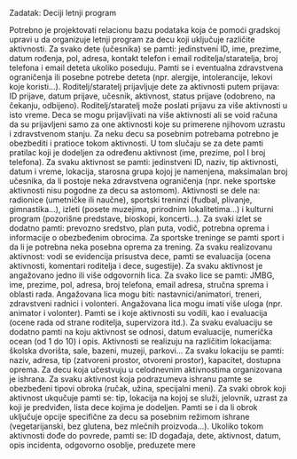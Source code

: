 Zadatak: Deciji letnji program

Potrebno je projektovati relacionu bazu podataka koja će pomoći gradskoj upravi u da organizuje letnji
program za decu koji uključuje različite aktivnosti.
Za svako dete (učesnika) se pamti: jedinstveni ID, ime, prezime, datum rođenja, pol, adresa, kontakt
telefon i email roditelja/staratelja, broj telefona i email deteta ukoliko poseduju. Pamti se i eventualna
zdravstvena ograničenja ili posebne potrebe deteta (npr. alergije, intolerancije, lekovi koje koristi...).
Roditelj/staratelj prijavljuje dete za aktivnosti putem prijava: ID prijave, datum prijave, učesnik, aktivnost,
status prijave (odobreno, na čekanju, odbijeno). Roditelj/staratelj može poslati prijavu za više aktivnosti u
isto vreme. Deca se mogu prijavljivati na više aktivnosti ali se void računa da su prijavljeni samo za one
aktivnosti koje su primerene njihovom uzrastu i zdravstvenom stanju. Za neku decu sa posebnim
potrebama potrebno je obezbediti i pratioce tokom aktivnosti. U tom slučaju se za dete pamti pratilac koji
je dodeljen za određenu aktivnost (ime, prezime, pol I broj telefona).
Za svaku aktivnost se pamti: jedinstveni ID, naziv, tip aktivnosti, datum i vreme, lokacija, starosna grupa
kojoj je namenjena, maksimalan broj učesnika, da li postoje neka zdravstvena ograničenja (npr. neke
sportske aktivnosti nisu pogodne za decu sa astomom). Aktivnosti se dele na: radionice (umetničke ili
naučne), sportski treninzi (fudbal, plivanje, gimnastika...), izleti (posete muzejima, prirodnim
lokalitetima...) i kulturni program (pozorišne predstave, bioskopi, koncerti...). Za svaki izlet se dodatno
pamti: prevozno sredstvo, plan puta, vodič, potrebna oprema i informacije o obezbeđenim obrocima. Za
sportske treninge se pamti sport i da li je potrebna neka posebna oprema za trening.
Za svaku realizovanu aktivnost: vodi se evidencija prisustva dece, pamti se evaluacija (ocena aktivnosti,
komentari roditelja i dece, sugestije).
Za svaku aktivnost je angažovano jedno ili više odgovornih lica. Za svako lice se pamti: JMBG, ime, prezime,
pol, adresa, broj telefona, email adresa, stručna sprema i oblasti rada. Angažovana lica mogu biti:
nastavnici/animatori, treneri, zdravstveni radnici i volonteri. Angažovana lica mogu imati više uloga (npr.
animator i volonter). Pamti se i koje aktivnosti su vodili, kao i evaluacija (ocene rada od strane roditelja,
supervizora itd.). Za svaku evaluaciju se dodatno pamti na koju aktivnost se odnosi, datum evaluacije,
numerička ocean (od 1 do 10) i opis.
Aktivnosti se realizuju na različitim lokacijama: školska dvorišta, sale, bazeni, muzeji, parkovi… Za svaku
lokaciju se pamti: naziv, adresa, tip (zatvoreni prostor, otvoreni prostor), kapacitet, dostupna oprema.
Za decu koja učestvuju u celodnevnim aktivnostima organizovana je ishrana. Za svaku aktivnost koja
podrazumeva ishranu pamte se obezbeđeni tipovi obroka (ručak, užina, specijalni meni). Za svaki obrok
koji aktivnost ukqučuje pamti se: tip, lokacija na kojoj se služi, jelovnik, uzrast za koji je predviđen, lista
dece kojima je dodeljen. Pamti se i da li obrok uključuje opcije specifične za decu sa posebnim režimom
ishrane (vegetarijanski, bez glutena, bez mlečnih proizvoda...).
Ukoliko tokom aktivnosti dođe do povrede, pamti se: ID događaja, dete, aktivnost, datum, opis incidenta,
odgovorno osoblje, preduzete mere
